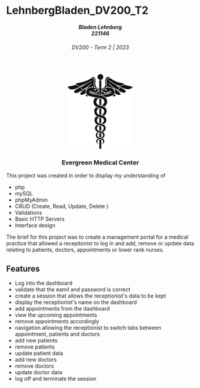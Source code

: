 # LehnbergBladen_DV200_T2

<h5 align="center" style="padding:0;margin:0;">Bladen Lehnberg</h5>
<h5 align="center" style="padding:0;margin:0;">221146</h5>
<h6 align="center">DV200 - Term 2 | 2023</h6>
</br>
<p align="center">

  <a href="https://github.com/Bladeyboy54/LehnbergBladen_DV200_T2">
    <img src="Img\61ae-mRACmL._SL1500_-PhotoRoom 2.png" alt="Logo" width="auto" height="200px">
  </a>
  
  <h3 align="center">Evergreen Medical Center </h3>



This project was created in order to display my understanding of
- php
- mySQL
- phpMyAdmin
- CRUD (Create, Read, Update, Delete )
- Validations
- Basic HTTP Servers
- Interface design

The brief for this project was to create a management portal for a medical practice that allowed a recepitonist to log in and add, remove or update data relating to patients, doctors, appointments or lower rank nurses.

## Features

- Log into the dashboard
- validate that the eamil and password is correct 
- create a session that allows the receptionist's data to be kept
- display the receptionist's name on the dashboard
- add appointments from the dashboard
- view the upcoming appointments 
- remove appointments accordingly
- navigation allowing the receptionist to switch tabs between appointment, patients and doctors
- add new patients 
- remove patients 
- update patient data
- add new doctors 
- remove doctors 
- update doctor data 
- log off and terminate the session 

